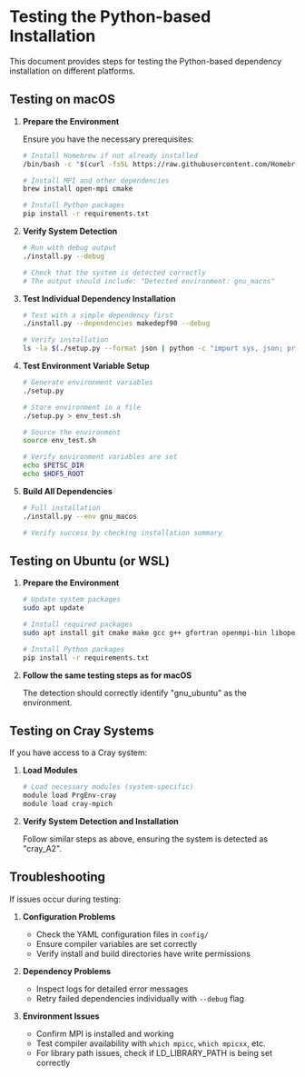 # Testing the Python-based Installation

This document provides steps for testing the Python-based dependency installation on different platforms.

## Testing on macOS

1. **Prepare the Environment**

   Ensure you have the necessary prerequisites:
   
   ```bash
   # Install Homebrew if not already installed
   /bin/bash -c "$(curl -fsSL https://raw.githubusercontent.com/Homebrew/install/HEAD/install.sh)"

   # Install MPI and other dependencies
   brew install open-mpi cmake
   
   # Install Python packages
   pip install -r requirements.txt
   ```

2. **Verify System Detection**

   ```bash
   # Run with debug output
   ./install.py --debug
   
   # Check that the system is detected correctly
   # The output should include: "Detected environment: gnu_macos"
   ```

3. **Test Individual Dependency Installation**

   ```bash
   # Test with a simple dependency first
   ./install.py --dependencies makedepf90 --debug
   
   # Verify installation
   ls -la $(./setup.py --format json | python -c "import sys, json; print(json.load(sys.stdin)['MAKEDEPF90'])")
   ```

4. **Test Environment Variable Setup**

   ```bash
   # Generate environment variables
   ./setup.py
   
   # Store environment in a file
   ./setup.py > env_test.sh
   
   # Source the environment
   source env_test.sh
   
   # Verify environment variables are set
   echo $PETSC_DIR
   echo $HDF5_ROOT
   ```

5. **Build All Dependencies**

   ```bash
   # Full installation
   ./install.py --env gnu_macos
   
   # Verify success by checking installation summary
   ```

## Testing on Ubuntu (or WSL)

1. **Prepare the Environment**

   ```bash
   # Update system packages
   sudo apt update
   
   # Install required packages
   sudo apt install git cmake make gcc g++ gfortran openmpi-bin libopenmpi-dev
   
   # Install Python packages
   pip install -r requirements.txt
   ```

2. **Follow the same testing steps as for macOS**

   The detection should correctly identify "gnu_ubuntu" as the environment.

## Testing on Cray Systems

If you have access to a Cray system:

1. **Load Modules**

   ```bash
   # Load necessary modules (system-specific)
   module load PrgEnv-cray
   module load cray-mpich
   ```

2. **Verify System Detection and Installation**

   Follow similar steps as above, ensuring the system is detected as "cray_A2".

## Troubleshooting

If issues occur during testing:

1. **Configuration Problems**

   - Check the YAML configuration files in `config/`
   - Ensure compiler variables are set correctly
   - Verify install and build directories have write permissions

2. **Dependency Problems**

   - Inspect logs for detailed error messages
   - Retry failed dependencies individually with `--debug` flag

3. **Environment Issues**

   - Confirm MPI is installed and working
   - Test compiler availability with `which mpicc`, `which mpicxx`, etc.
   - For library path issues, check if LD_LIBRARY_PATH is being set correctly